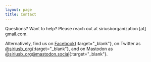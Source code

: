 ```yaml
---
layout: page
title: Contact
---
```


Questions? Want to help? Please reach out at siriusborganization [at] gmail.com.

Alternatively, find us on [Facebook](https://facebook.com/nikisnuts){:target="_blank"}, on Twitter as [@siriusb_org](https://twitter.com/siriusb_org){:target="_blank"}, and on Mastodon as [@siriusb_org@mastodon.social](https://mastodon.social/@siriusb_org){:target="_blank"}.